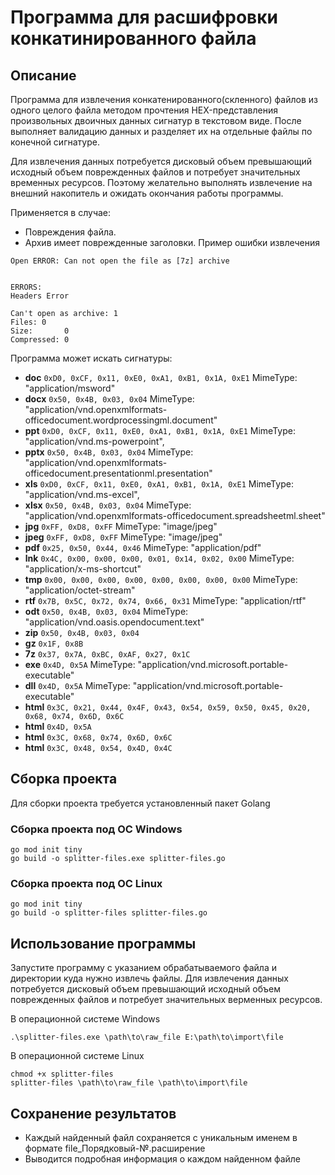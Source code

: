 # Программа для расшифровки конкатинированного файла

## Описание

Программа для извлечения конкатенированного(скленного) файлов из одного целого файла методом прочтения HEX-представления произвольных двоичных данных сигнатур в текстовом виде. После выполняет валидацию данных и разделяет их на отдельные файлы по конечной сигнатуре.

Для извлечения данных потребуется дисковый объем превышающий исходный объем поврежденных файлов и потребует значительных временных ресурсов. Поэтому желательно выполнять извлечение на внешний накопитель и ожидать окончания работы программы.


Применяется в случае:
* Повреждения файла. 
* Архив имеет поврежденные заголовки. Пример ошибки извлечения
```
Open ERROR: Can not open the file as [7z] archive


ERRORS:
Headers Error
    
Can't open as archive: 1
Files: 0
Size:       0
Compressed: 0
```

Программа может искать сигнатуры:
* **doc** `0xD0, 0xCF, 0x11, 0xE0, 0xA1, 0xB1, 0x1A, 0xE1` MimeType: "application/msword"
* **docx** `0x50, 0x4B, 0x03, 0x04` MimeType: "application/vnd.openxmlformats-officedocument.wordprocessingml.document"
* **ppt** `0xD0, 0xCF, 0x11, 0xE0, 0xA1, 0xB1, 0x1A, 0xE1` MimeType: "application/vnd.ms-powerpoint",
* **pptx** `0x50, 0x4B, 0x03, 0x04` MimeType: "application/vnd.openxmlformats-officedocument.presentationml.presentation"
* **xls** `0xD0, 0xCF, 0x11, 0xE0, 0xA1, 0xB1, 0x1A, 0xE1` MimeType: "application/vnd.ms-excel",
* **xlsx** `0x50, 0x4B, 0x03, 0x04` MimeType: "application/vnd.openxmlformats-officedocument.spreadsheetml.sheet"
* **jpg** `0xFF, 0xD8, 0xFF` MimeType: "image/jpeg"
* **jpeg** `0xFF, 0xD8, 0xFF` MimeType: "image/jpeg"
* **pdf** `0x25, 0x50, 0x44, 0x46` MimeType: "application/pdf"
* **lnk** `0x4C, 0x00, 0x00, 0x00, 0x01, 0x14, 0x02, 0x00` MimeType: "application/x-ms-shortcut"
* **tmp** `0x00, 0x00, 0x00, 0x00, 0x00, 0x00, 0x00, 0x00` MimeType: "application/octet-stream"
* **rtf** `0x7B, 0x5C, 0x72, 0x74, 0x66, 0x31` MimeType: "application/rtf"
* **odt** `0x50, 0x4B, 0x03, 0x04` MimeType: "application/vnd.oasis.opendocument.text"
* **zip** `0x50, 0x4B, 0x03, 0x04`
* **gz** `0x1F, 0x8B`
* **7z** `0x37, 0x7A, 0xBC, 0xAF, 0x27, 0x1C`
* **exe** `0x4D, 0x5A` MimeType: "application/vnd.microsoft.portable-executable"
* **dll** `0x4D, 0x5A` MimeType: "application/vnd.microsoft.portable-executable"
* **html** `0x3C, 0x21, 0x44, 0x4F, 0x43, 0x54, 0x59, 0x50, 0x45, 0x20, 0x68, 0x74, 0x6D, 0x6C`
* **html** `0x4D, 0x5A`
* **html** `0x3C, 0x68, 0x74, 0x6D, 0x6C`
* **html** `0x3C, 0x48, 0x54, 0x4D, 0x4C`

## Сборка проекта

Для сборки проекта требуется установленный пакет Golang

### Сборка проекта под ОС Windows 

```
go mod init tiny
go build -o splitter-files.exe splitter-files.go
```


### Сборка проекта под ОС Linux

```
go mod init tiny
go build -o splitter-files splitter-files.go
```


## Использование программы

Запустите программу с указанием обрабатываемого файла и директории куда нужно извлечь файлы. Для извлечения данных потребуется дисковый объем превышающий исходный объем поврежденных файлов и потребует значительных верменных ресурсов. 

В операционной системе Windows
```
.\splitter-files.exe \path\to\raw_file E:\path\to\import\file
```

В операционной системе Linux
```
chmod +x splitter-files
splitter-files \path\to\raw_file \path\to\import\file
```

## Сохранение результатов

* Каждый найденный файл сохраняется с уникальным именем в формате file_Порядковый-№.расширение
* Выводится подробная информация о каждом найденном файле